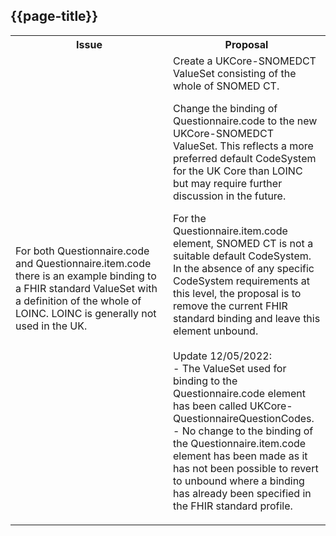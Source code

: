 ## {{page-title}}

<table id="assets">
<tr>
<th width="50%">Issue</th>
<th width="50%">Proposal</th>
</tr>

<tr>
<td>For both Questionnaire.code and Questionnaire.item.code there is an example binding to a FHIR standard ValueSet with a definition of the whole of LOINC. LOINC is generally not used in the UK.
</td>
<td>Create a UKCore-SNOMEDCT ValueSet consisting of the whole of SNOMED CT.

Change the binding of Questionnaire.code to the new UKCore-SNOMEDCT ValueSet. This reflects a more preferred default CodeSystem for the UK Core than LOINC but may require further discussion in the future.

For the Questionnaire.item.code element, SNOMED CT is not a suitable default CodeSystem. In the absence of any specific CodeSystem requirements at this level, the proposal is to remove the current FHIR standard binding and leave this element unbound.<br/><br/>Update 12/05/2022:<br/>- The ValueSet used for binding to the Questionnaire.code element has been called UKCore-QuestionnaireQuestionCodes.<br/>- No change to the binding of the Questionnaire.item.code element has been made as it has not been possible to revert to unbound where a binding has already been specified in the FHIR standard profile. 
</td>
</tr>

</table>
